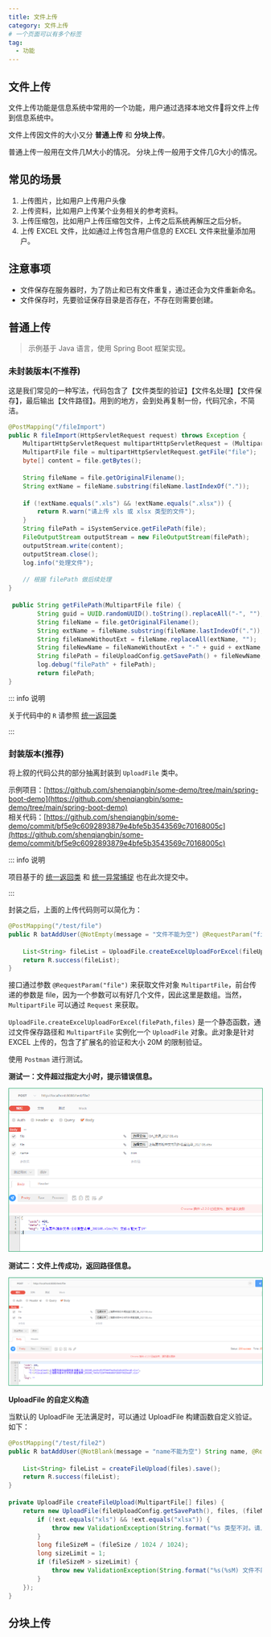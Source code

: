 ```yaml
---
title: 文件上传
category: 文件上传
# 一个页面可以有多个标签
tag:
  - 功能
---
```


## 文件上传

文件上传功能是信息系统中常用的一个功能，用户通过选择本地文件将文件上传到信息系统中。

文件上传因文件的大小又分 **普通上传** 和 **分块上传**。

普通上传一般用在文件几M大小的情况。
分块上传一般用于文件几G大小的情况。

## 常见的场景

1. 上传图片，比如用户上传用户头像
2. 上传资料，比如用户上传某个业务相关的参考资料。
3. 上传压缩包，比如用户上传压缩包文件，上传之后系统再解压之后分析。
4. 上传 EXCEL 文件，比如通过上传包含用户信息的 EXCEL 文件来批量添加用户。

## 注意事项

- 文件保存在服务器时，为了防止和已有文件重复，通过还会为文件重新命名。
- 文件保存时，先要验证保存目录是否存在，不存在则需要创建。

## 普通上传

> 示例基于 Java 语言，使用 Spring Boot 框架实现。

### 未封装版本(不推荐)

这是我们常见的一种写法，代码包含了【文件类型的验证】【文件名处理】【文件保存】，最后输出【文件路径】。用到的地方，会到处再复制一份，代码冗余，不简洁。

```java
@PostMapping("/fileImport")
public R fileImport(HttpServletRequest request) throws Exception {
    MultipartHttpServletRequest multipartHttpServletRequest = (MultipartHttpServletRequest) request;
    MultipartFile file = multipartHttpServletRequest.getFile("file");
    byte[] content = file.getBytes();

    String fileName = file.getOriginalFilename();
    String extName = fileName.substring(fileName.lastIndexOf("."));

    if (!extName.equals(".xls") && !extName.equals(".xlsx")) {
        return R.warn("请上传 xls 或 xlsx 类型的文件");
    }
    String filePath = iSystemService.getFilePath(file);
    FileOutputStream outputStream = new FileOutputStream(filePath);
    outputStream.write(content);
    outputStream.close();
    log.info("处理文件");

    // 根据 filePath 做后续处理
}

 public String getFilePath(MultipartFile file) {
        String guid = UUID.randomUUID().toString().replaceAll("-", "");
        String fileName = file.getOriginalFilename();
        String extName = fileName.substring(fileName.lastIndexOf("."));
        String fileNameWithoutExt = fileName.replaceAll(extName, "");
        String fileNewName = fileNameWithoutExt + "-" + guid + extName;
        String filePath = fileUploadConfig.getSavePath() + fileNewName;
        log.debug("filePath" + filePath);
        return filePath;
}

```

::: info 说明

关于代码中的 `R` 请参照 [统一返回类](/)

:::

### 封装版本(推荐)

将上叙的代码公共的部分抽离封装到 `UploadFile` 类中。

示例项目：[https://github.com/shenqiangbin/some-demo/tree/main/spring-boot-demo](https://github.com/shenqiangbin/some-demo/tree/main/spring-boot-demo)  
相关代码：[https://github.com/shenqiangbin/some-demo/commit/bf5e9c6092893879e4bfe5b3543569c70168005c](https://github.com/shenqiangbin/some-demo/commit/bf5e9c6092893879e4bfe5b3543569c70168005c)

::: info 说明

项目基于的 [统一返回类](/) 和 [统一异常捕捉](/) 也在此次提交中。

:::

封装之后，上面的上传代码则可以简化为：

```java
@PostMapping("/test/file")
public R batAddUser(@NotEmpty(message = "文件不能为空") @RequestParam("file") MultipartFile[] files) throws IOException {

    List<String> fileList = UploadFile.createExcelUploadForExcel(fileUploadConfig.getSavePath(), files).save();
    return R.success(fileList);
}
```

接口通过参数 `@RequestParam("file")` 来获取文件对象 `MultipartFile`，前台传递的参数是 file，因为一个参数可以有好几个文件，因此这里是数组。当然，`MultipartFile` 可以通过 `Request` 来获取。

`UploadFile.createExcelUploadForExcel(filePath,files)` 是一个静态函数，通过文件保存路径和 `MultipartFile` 实例化一个 `UploadFile` 对象。此对象是针对 EXCEL 上传的，包含了扩展名的验证和大小 20M 的限制验证。

使用 `Postman` 进行测试。

**测试一：文件超过指定大小时，提示错误信息。**

<img src='/assets/tech/uploadfile.png' style='width:600px;border:1px solid #3eb07c'></img>

**测试二：文件上传成功，返回路径信息。**

<img src='/assets/tech/uploadfile2.png' style='width:600px;border:1px solid #3eb07c'></img>


**UploadFile 的自定义构造**

当默认的 UploadFile 无法满足时，可以通过 UploadFile 构建函数自定义验证。如下：

```java
@PostMapping("/test/file2")
public R batAddUser(@NotBlank(message = "name不能为空") String name, @RequestParam("file") MultipartFile[] files) throws IOException {

    List<String> fileList = createFileUpload(files).save();
    return R.success(fileList);
}

private UploadFile createFileUpload(MultipartFile[] files) {
    return new UploadFile(fileUploadConfig.getSavePath(), files, (fileName, ext, fileSize) -> {
        if (!ext.equals("xls") && !ext.equals("xlsx")) {
            throw new ValidationException(String.format("%s 类型不对。请上传 xls 或 xlsx 类型的文件", fileName));
        }
        long fileSizeM = (fileSize / 1024 / 1024);
        long sizeLimit = 1;
        if (fileSizeM > sizeLimit) {
            throw new ValidationException(String.format("%s(%sM) 文件不能大于%sM", fileName, fileSizeM, sizeLimit));
        }
    });
}
```

## 分块上传


